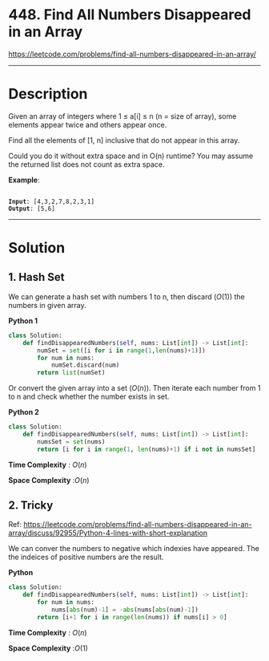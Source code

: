 # 448. Find All Numbers Disappeared in an Array

https://leetcode.com/problems/find-all-numbers-disappeared-in-an-array/

---

# Description

Given an array of integers where 1 ≤ a[i] ≤ n (n = size of array), some elements appear twice and others appear once.

Find all the elements of [1, n] inclusive that do not appear in this array.

Could you do it without extra space and in O(n) runtime? You may assume the returned list does not count as extra space.

**Example**:

<pre><code>
<b>Input</b>: [4,3,2,7,8,2,3,1]
<b>Output</b>: [5,6]
</code></pre>

---

# Solution

## 1. Hash Set

We can generate a hash set with numbers 1 to n, then discard ($O(1)$) the numbers in given array. 

**Python 1**
```python
class Solution:
    def findDisappearedNumbers(self, nums: List[int]) -> List[int]:
        numSet = set([i for i in range(1,len(nums)+1)])
        for num in nums:
            numSet.discard(num)
        return list(numSet)
```

Or convert the given array into a set ($O(n)$). Then iterate each number from 1 to n and check whether the number exists in set.

**Python 2**
```python
class Solution:
    def findDisappearedNumbers(self, nums: List[int]) -> List[int]:
        numsSet = set(nums)
        return [i for i in range(1, len(nums)+1) if i not in numsSet]
```

**Time Complexity** : $O(n)$

**Space Complexity** :$O(n)$

## 2. Tricky

Ref: https://leetcode.com/problems/find-all-numbers-disappeared-in-an-array/discuss/92955/Python-4-lines-with-short-explanation

We can conver the numbers to negative which indexies have appeared. The the indeices of positive numbers are the result.

**Python**
```python
class Solution:
    def findDisappearedNumbers(self, nums: List[int]) -> List[int]:
        for num in nums:
            nums[abs(num)-1] = -abs(nums[abs(num)-1])
        return [i+1 for i in range(len(nums)) if nums[i] > 0]
```

**Time Complexity** : $O(n)$

**Space Complexity** :$O(1)$